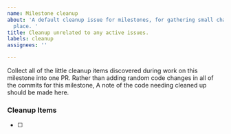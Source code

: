 ```yaml
---
name: Milestone cleanup
about: 'A default cleanup issue for milestones, for gathering small changes into one
  place. '
title: Cleanup unrelated to any active issues.
labels: cleanup
assignees: ''

---
```


Collect all of the little cleanup items discovered during work on this milestone into one PR. Rather than adding random code changes in all of the commits for this milestone, A note of the code needing cleaned up should be made here.

### Cleanup Items
- [ ]
